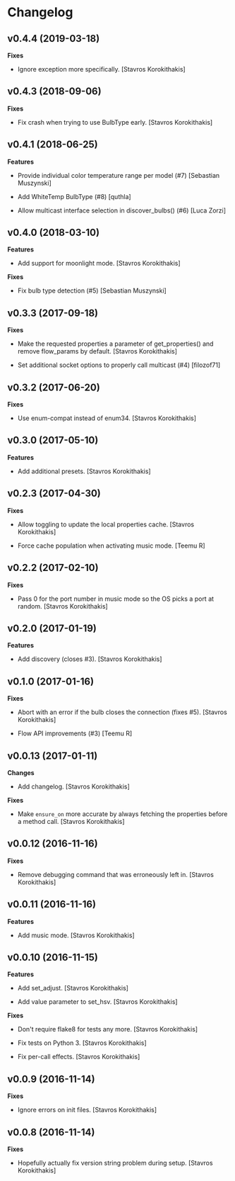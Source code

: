 # Changelog


## v0.4.4 (2019-03-18)

**Fixes**

* Ignore exception more specifically. [Stavros Korokithakis]


## v0.4.3 (2018-09-06)

**Fixes**

* Fix crash when trying to use BulbType early. [Stavros Korokithakis]


## v0.4.1 (2018-06-25)

**Features**

* Provide individual color temperature range per model (#7) [Sebastian Muszynski]

* Add WhiteTemp BulbType (#8) [quthla]

* Allow multicast interface selection in discover_bulbs() (#6) [Luca Zorzi]


## v0.4.0 (2018-03-10)

**Features**

* Add support for moonlight mode. [Stavros Korokithakis]

**Fixes**

* Fix bulb type detection (#5) [Sebastian Muszynski]


## v0.3.3 (2017-09-18)

**Fixes**

* Make the requested properties a parameter of get_properties() and remove flow_params by default. [Stavros Korokithakis]

* Set additional socket options to properly call multicast (#4) [filozof71]


## v0.3.2 (2017-06-20)

**Fixes**

* Use enum-compat instead of enum34. [Stavros Korokithakis]


## v0.3.0 (2017-05-10)

**Features**

* Add additional presets. [Stavros Korokithakis]


## v0.2.3 (2017-04-30)

**Fixes**

* Allow toggling to update the local properties cache. [Stavros Korokithakis]

* Force cache population when activating music mode. [Teemu R]


## v0.2.2 (2017-02-10)

**Fixes**

* Pass 0 for the port number in music mode so the OS picks a port at random. [Stavros Korokithakis]


## v0.2.0 (2017-01-19)

**Features**

* Add discovery (closes #3). [Stavros Korokithakis]


## v0.1.0 (2017-01-16)

**Fixes**

* Abort with an error if the bulb closes the connection (fixes #5). [Stavros Korokithakis]

* Flow API improvements (#3) [Teemu R]


## v0.0.13 (2017-01-11)

**Changes**

* Add changelog. [Stavros Korokithakis]

**Fixes**

* Make `ensure_on` more accurate by always fetching the properties before a method call. [Stavros Korokithakis]


## v0.0.12 (2016-11-16)

**Fixes**

* Remove debugging command that was erroneously left in. [Stavros Korokithakis]


## v0.0.11 (2016-11-16)

**Features**

* Add music mode. [Stavros Korokithakis]


## v0.0.10 (2016-11-15)

**Features**

* Add set_adjust. [Stavros Korokithakis]

* Add value parameter to set_hsv. [Stavros Korokithakis]

**Fixes**

* Don't require flake8 for tests any more. [Stavros Korokithakis]

* Fix tests on Python 3. [Stavros Korokithakis]

* Fix per-call effects. [Stavros Korokithakis]


## v0.0.9 (2016-11-14)

**Fixes**

* Ignore errors on init files. [Stavros Korokithakis]


## v0.0.8 (2016-11-14)

**Fixes**

* Hopefully actually fix version string problem during setup. [Stavros Korokithakis]


